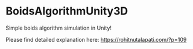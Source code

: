 # BoidsAlgorithmUnity3D
Simple boids algorithm simulation in Unity!

Please find detailed explanation here:
https://rohitnutalapati.com/?p=109
